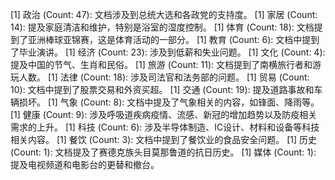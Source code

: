 [1] 政治 (Count: 47): 文档涉及到总统大选和各政党的支持度。
[1] 家居 (Count: 14): 提及家庭清洁和维护，特别是浴室的湿度控制。
[1] 体育 (Count: 18): 文档提到了亚洲棒球亚锦赛，这是体育活动的一部分。
[1] 教育 (Count: 6): 文档中提到了毕业演讲。
[1] 经济 (Count: 23): 涉及到低薪和失业问题。
[1] 文化 (Count: 4): 提及中国的节气、生肖和民俗。
[1] 旅游 (Count: 11): 文档提到了南横旅行者和游玩人数。
[1] 法律 (Count: 18): 涉及司法官和法务部的问题。
[1] 贸易 (Count: 10): 文档中提到了股票交易和外资买超。
[1] 交通 (Count: 19): 提及道路事故和车辆损坏。
[1] 气象 (Count: 8): 文档中提及了气象相关的内容，如锋面、降雨等。
[1] 健康 (Count: 9): 涉及呼吸道疾病疫情、流感、新冠的增加趋势以及防疫相关需求的上升。
[1] 科技 (Count: 6): 涉及半导体制造、IC设计、材料和设备等科技相关内容。
[1] 餐饮 (Count: 3): 文档中提到了餐饮业的食品安全问题。
[1] 历史 (Count: 1): 文档提及了赛德克族头目莫那鲁道的抗日历史。
[1] 媒体 (Count: 1): 提及电视频道和电影台的更替和撤台。

